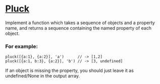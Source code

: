 # [Pluck](https://www.codewars.com/kata/530017aac7c0f49926000084) #

Implement a function which takes a sequence of objects and a property name, and returns a sequence containing the named property of each object.

### For example: ###

    pluck([{a:1}, {a:2}], 'a')      // -> [1,2]
    pluck([{a:1, b:3}, {a:2}], 'b') // -> [3, undefined]

If an object is missing the property, you should just leave it as undefined/None in the output array.
